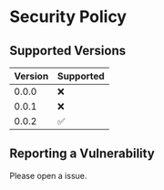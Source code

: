 # Security Policy

## Supported Versions
| Version | Supported          |
| ------- | ------------------ |
| 0.0.0   | :x:                |
| 0.0.1   | :x:                |
| 0.0.2   | :white_check_mark: |

## Reporting a Vulnerability

Please open a issue.
